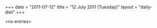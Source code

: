 +++
date = "2011-07-12"
title = "12 July 2011 (Tuesday)"
layout = "daily-diet"
+++

<p>&lt;no entries&gt;</p>